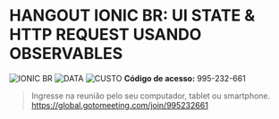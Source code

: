 # HANGOUT IONIC BR: UI STATE & HTTP REQUEST USANDO OBSERVABLES 
![IONIC BR](https://img.shields.io/badge/IONIC%20BR-%F0%9F%93%B2-blue) ![DATA](https://img.shields.io/badge/DATA-28%2F09-green)
![CUSTO](https://img.shields.io/badge/0800-GRATIS-red)
**Código de acesso:** 995-232-661 
> Ingresse na reunião pelo seu computador, tablet ou smartphone. https://global.gotomeeting.com/join/995232661




